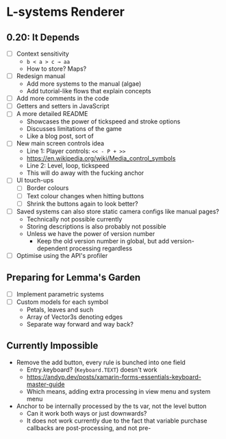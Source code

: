 # L-systems Renderer

## 0.20: It Depends

- [ ] Context sensitivity
  - `b < a > c → aa`
  - How to store? Maps?
- [ ] Redesign manual
  - Add more systems to the manual (algae)
  - Add tutorial-like flows that explain concepts
- [ ] Add more comments in the code
- [ ] Getters and setters in JavaScript
- [ ] A more detailed README
  - Showcases the power of tickspeed and stroke options
  - Discusses limitations of the game
  - Like a blog post, sort of
- [ ] New main screen controls idea
  - Line 1: Player controls: `<< - P + >>`
  - https://en.wikipedia.org/wiki/Media_control_symbols
  - Line 2: Level, loop, tickspeed
  - This will do away with the fucking anchor
- [ ] UI touch-ups
  - [ ] Border colours 
  - [ ] Text colour changes when hitting buttons
  - [ ] Shrink the buttons again to look better?
- [ ] Saved systems can also store static camera configs like manual pages?
  - Technically not possible currently
  - Storing descriptions is also probably not possible
  - Unless we have the power of version number
    - Keep the old version number in global, but add version-dependent
    processing regardless
- [ ] Optimise using the API's profiler

## Preparing for Lemma's Garden

- [ ] Implement parametric systems
- [ ] Custom models for each symbol
  - Petals, leaves and such
  - Array of Vector3s denoting edges
  - Separate way forward and way back?

## Currently Impossible

- Remove the add button, every rule is bunched into one field
  - Entry.keyboard? (`Keyboard.TEXT`) doesn't work
  - https://andyp.dev/posts/xamarin-forms-essentials-keyboard-master-guide
  - Which means, adding extra processing in view menu and system menu
- Anchor to be internally processed by the ts var, not the level button
  - Can it work both ways or just downwards?
  - It does not work currently due to the fact that variable purchase callbacks
  are post-processing, and not pre-